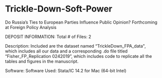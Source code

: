# Trickle-Down-Soft-Power
Do Russia’s Ties to European Parties Influence Public Opinion?
Forthcoming at Foreign Policy Analysis

DEPOSIT INFORMATION:
Total # of Files: 2

Description: Included are the dataset named “TrickleDown_FPA_data", which includes all our data and a corresponding .do file titled “Fisher_FP_Replication 0242019”, which includes code to replicate all the tables and figures in the manuscript.

Software: Software Used: Stata/IC 14.2 for Mac (64-bit Intel)

